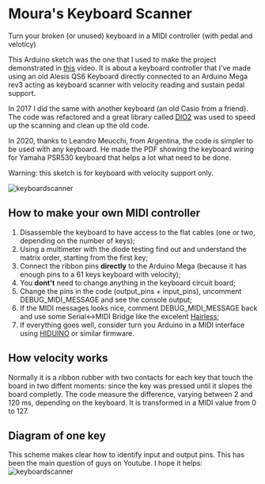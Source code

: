 # Moura's Keyboard Scanner
Turn your broken (or unused) keyboard in a MIDI controller (with pedal and veloticy)

This Arduino sketch was the one that I used to make the project demonstrated
in [this](https://www.youtube.com/watch?v=z840N9P-T2k) video.
It is about a keyboard controller that I've made using an old Alesis QS6 Keyboard
directly connected to an Arduino Mega rev3 acting as keyboard scanner with 
velocity reading and sustain pedal support.

In 2017 I did the same with another keyboard (an old Casio from a friend).
The code was refactored and a great library called [DIO2](https://github.com/FryDay/DIO2)
was used to speed up the scanning and clean up the old code.

In 2020, thanks to Leandro Meucchi, from Argentina, the code is simpler to be used with any keyboard.
He made the PDF showing the keyboard wiring for Yamaha PSR530 keyboard that helps a lot what need to be done.

Warning: this sketch is for keyboard with velocity support only.

![keyboardscanner](https://raw.githubusercontent.com/oxesoft/keyboardscanner/master/keyboardscanner.jpg)

## How to make your own MIDI controller
1) Disassemble the keyboard to have access to the flat cables (one or two, depending on the number of keys);
2) Using a multimeter with the diode testing find out and understand the matrix order, starting from the first key;
3) Connect the ribbon pins **directly** to the Arduino Mega (because it has enough pins to a 61 keys keyboard with velocity);
4) You **dont't** need to change anything in the keyboard circuit board;
5) Change the pins in the code (output_pins + input_pins), uncomment DEBUG_MIDI_MESSAGE and see the console output;
6) If the MIDI messages looks nice, comment DEBUG_MIDI_MESSAGE back and use some Serial<->MIDI Bridge like the excelent [Hairless](https://projectgus.github.io/hairless-midiserial/);
7) If everything goes well, consider turn you Arduino in a MIDI interface using [HIDUINO](https://github.com/ddiakopoulos/hiduino) or similar firmware.

## How velocity works
Normally it is a ribbon rubber with two contacts for each key that touch the board in two diffent moments:
since the key was pressed until it slopes the board completly. The code measure the difference, varying between
2 and 120 ms, depending on the keyboard. It is transformed in a MIDI value from 0 to 127.

## Diagram of one key
This scheme makes clear how to identify input and output pins. This has been the main question of guys on Youtube.
I hope it helps:
![keyboardscanner](https://raw.githubusercontent.com/oxesoft/keyboardscanner/master/key_scheme.jpg)

